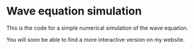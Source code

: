 # Wave equation simulation

This is the code for a simple numerical simulation of the wave equation.

You will soon be able to find a more interactive version on my website.
